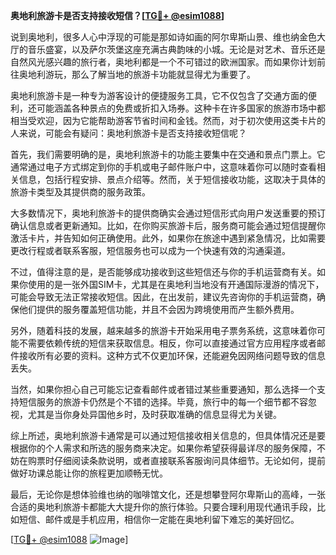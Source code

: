 **奥地利旅游卡是否支持接收短信？[[TG💪+ @esim1088](https://t.me/s/esim1088)]**

说到奥地利，很多人心中浮现的可能是那如诗如画的阿尔卑斯山景、维也纳金色大厅的音乐盛宴，以及萨尔茨堡这座充满古典韵味的小城。无论是对艺术、音乐还是自然风光感兴趣的旅行者，奥地利都是一个不可错过的欧洲国家。而如果你计划前往奥地利游玩，那么了解当地的旅游卡功能就显得尤为重要了。

奥地利旅游卡是一种专为游客设计的便捷服务工具，它不仅包含了交通方面的便利，还可能涵盖各种景点的免费或折扣入场券。这种卡在许多国家的旅游市场中都相当受欢迎，因为它能帮助游客节省时间和金钱。然而，对于初次使用这类卡片的人来说，可能会有疑问：奥地利旅游卡是否支持接收短信呢？

首先，我们需要明确的是，奥地利旅游卡的功能主要集中在交通和景点门票上。它通常通过电子方式绑定到你的手机或电子邮件账户中，这意味着你可以随时查看相关信息，包括行程安排、景点介绍等。然而，关于短信接收功能，这取决于具体的旅游卡类型及其提供商的服务政策。

大多数情况下，奥地利旅游卡的提供商确实会通过短信形式向用户发送重要的预订确认信息或者更新通知。比如，在你购买旅游卡后，服务商可能会通过短信提醒你激活卡片，并告知如何正确使用。此外，如果你在旅途中遇到紧急情况，比如需要更改行程或者联系客服，短信服务也可以成为一个快速有效的沟通渠道。

不过，值得注意的是，是否能够成功接收到这些短信还与你的手机运营商有关。如果你使用的是一张外国SIM卡，尤其是在奥地利当地没有开通国际漫游的情况下，可能会导致无法正常接收短信。因此，在出发前，建议先咨询你的手机运营商，确保他们提供的服务覆盖短信功能，并且不会因为跨境使用而产生额外费用。

另外，随着科技的发展，越来越多的旅游卡开始采用电子票务系统，这意味着你可能不需要依赖传统的短信来获取信息。相反，你可以直接通过官方应用程序或者邮件接收所有必要的资料。这种方式不仅更加环保，还能避免因网络问题导致的信息丢失。

当然，如果你担心自己可能忘记查看邮件或者错过某些重要通知，那么选择一个支持短信服务的旅游卡仍然是个不错的选择。毕竟，旅行中的每一个细节都不容忽视，尤其是当你身处异国他乡时，及时获取准确的信息显得尤为关键。

综上所述，奥地利旅游卡通常是可以通过短信接收相关信息的，但具体情况还是要根据你的个人需求和所选的服务商来决定。如果你希望获得最详尽的服务保障，不妨在购票时仔细阅读条款说明，或者直接联系客服询问具体细节。无论如何，提前做好功课总能让你的旅程更加顺畅无忧。

最后，无论你是想体验维也纳的咖啡馆文化，还是想攀登阿尔卑斯山的高峰，一张合适的奥地利旅游卡都能大大提升你的旅行体验。只要合理利用现代通讯手段，比如短信、邮件或是手机应用，相信你一定能在奥地利留下难忘的美好回忆。

[[TG💪+ @esim1088](https://t.me/s/esim1088) ![Image](https://i.postimg.cc/4NQfJmqS/Snipaste-2025-05-13-00-14-12.png)]